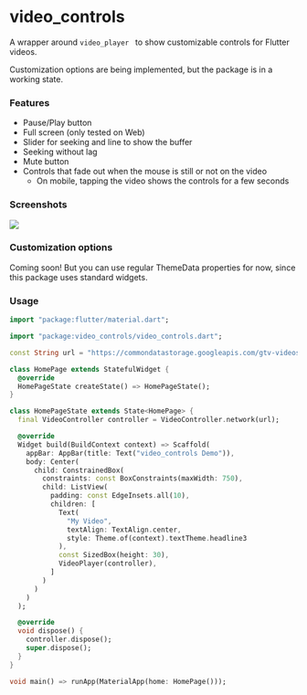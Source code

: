 # video_controls

A wrapper around `video_player ` to show customizable controls for Flutter videos.

Customization options are being implemented, but the package is in a working state. 

### Features

- Pause/Play button
- Full screen (only tested on Web)
- Slider for seeking and line to show the buffer
- Seeking without lag
- Mute button
- Controls that fade out when the mouse is still or not on the video
  - On mobile, tapping the video shows the controls for a few seconds

### Screenshots

![](https://github.com/Levi-Lesches/video_controls/blob/main/doc/demo4.gif)

### Customization options 

Coming soon! But you can use regular ThemeData properties for now, since this package uses standard widgets. 

### Usage

```dart
import "package:flutter/material.dart";

import "package:video_controls/video_controls.dart";

const String url = "https://commondatastorage.googleapis.com/gtv-videos-bucket/sample/BigBuckBunny.mp4";

class HomePage extends StatefulWidget {
  @override
  HomePageState createState() => HomePageState();
}

class HomePageState extends State<HomePage> {
  final VideoController controller = VideoController.network(url);

  @override
  Widget build(BuildContext context) => Scaffold(
    appBar: AppBar(title: Text("video_controls Demo")),
    body: Center(
      child: ConstrainedBox(
        constraints: const BoxConstraints(maxWidth: 750),
        child: ListView(
          padding: const EdgeInsets.all(10),
          children: [
            Text(
              "My Video",
              textAlign: TextAlign.center,
              style: Theme.of(context).textTheme.headline3
            ),
            const SizedBox(height: 30),
            VideoPlayer(controller),
          ]
        )
      )
    )
  );

  @override
  void dispose() {
    controller.dispose();
    super.dispose();
  }
}

void main() => runApp(MaterialApp(home: HomePage()));

```



